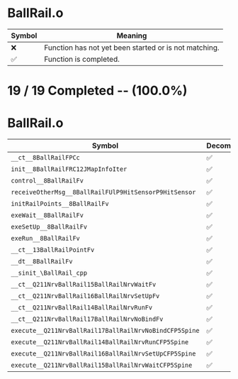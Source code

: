# BallRail.o
| Symbol | Meaning 
| ------------- | ------------- 
| :x: | Function has not yet been started or is not matching. 
| :white_check_mark: | Function is completed. 


# 19 / 19 Completed -- (100.0%)
# BallRail.o
| Symbol | Decompiled? |
| ------------- | ------------- |
| `__ct__8BallRailFPCc` | :white_check_mark: |
| `init__8BallRailFRC12JMapInfoIter` | :white_check_mark: |
| `control__8BallRailFv` | :white_check_mark: |
| `receiveOtherMsg__8BallRailFUlP9HitSensorP9HitSensor` | :white_check_mark: |
| `initRailPoints__8BallRailFv` | :white_check_mark: |
| `exeWait__8BallRailFv` | :white_check_mark: |
| `exeSetUp__8BallRailFv` | :white_check_mark: |
| `exeRun__8BallRailFv` | :white_check_mark: |
| `__ct__13BallRailPointFv` | :white_check_mark: |
| `__dt__8BallRailFv` | :white_check_mark: |
| `__sinit_\BallRail_cpp` | :white_check_mark: |
| `__ct__Q211NrvBallRail15BallRailNrvWaitFv` | :white_check_mark: |
| `__ct__Q211NrvBallRail16BallRailNrvSetUpFv` | :white_check_mark: |
| `__ct__Q211NrvBallRail14BallRailNrvRunFv` | :white_check_mark: |
| `__ct__Q211NrvBallRail17BallRailNrvNoBindFv` | :white_check_mark: |
| `execute__Q211NrvBallRail17BallRailNrvNoBindCFP5Spine` | :white_check_mark: |
| `execute__Q211NrvBallRail14BallRailNrvRunCFP5Spine` | :white_check_mark: |
| `execute__Q211NrvBallRail16BallRailNrvSetUpCFP5Spine` | :white_check_mark: |
| `execute__Q211NrvBallRail15BallRailNrvWaitCFP5Spine` | :white_check_mark: |

